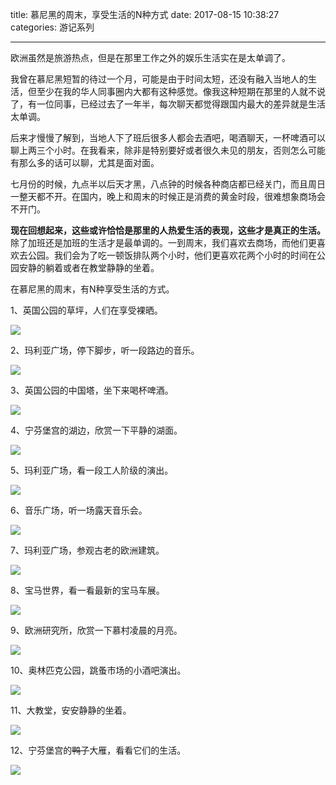 title: 慕尼黑的周末，享受生活的N种方式
date: 2017-08-15 10:38:27
categories: 游记系列


---

欧洲虽然是旅游热点，但是在那里工作之外的娱乐生活实在是太单调了。

<!--more-->




我曾在慕尼黑短暂的待过一个月，可能是由于时间太短，还没有融入当地人的生活，但至少在我的华人同事圈内大都有这种感觉。像我这种短期在那里的人就不说了，有一位同事，已经过去了一年半，每次聊天都觉得跟国内最大的差异就是生活太单调。

后来才慢慢了解到，当地人下了班后很多人都会去酒吧，喝酒聊天，一杯啤酒可以聊上两三个小时。在我看来，除非是特别要好或者很久未见的朋友，否则怎么可能有那么多的话可以聊，尤其是面对面。

七月份的时候，九点半以后天才黑，八点钟的时候各种商店都已经关门，而且周日一整天都不开。在国内，晚上和周末的时候正是消费的黄金时段，很难想象商场会不开门。

**现在回想起来，这些或许恰恰是那里的人热爱生活的表现，这些才是真正的生活。** 除了加班还是加班的生活才是最单调的。一到周末，我们喜欢去商场，而他们更喜欢去公园。我们会为了吃一顿饭排队两个小时，他们更喜欢花两个小时的时间在公园安静的躺着或者在教堂静静的坐着。

在慕尼黑的周末，有N种享受生活的方式。

1、英国公园的草坪，人们在享受裸晒。



![](http://wx2.sinaimg.cn/mw690/aeba7ac3ly1fjdl31kyktj21kw16o4qp.jpg)

2、玛利亚广场，停下脚步，听一段路边的音乐。



![](http://wx4.sinaimg.cn/mw690/aeba7ac3ly1fjdl2y8ob8j21kw16okjl.jpg)

3、英国公园的中国塔，坐下来喝杯啤酒。



![](http://wx3.sinaimg.cn/mw690/aeba7ac3ly1fjdl38vxh2j216o1kw1kx.jpg)

4、宁芬堡宫的湖边，欣赏一下平静的湖面。



![](http://wx4.sinaimg.cn/mw690/aeba7ac3ly1fjdl4p4hbpj21kw16okjl.jpg)

5、玛利亚广场，看一段工人阶级的演出。



![](http://wx4.sinaimg.cn/mw690/aeba7ac3ly1fkpndf13jfj23402c0b2a.jpg)

6、音乐广场，听一场露天音乐会。



![](http://wx1.sinaimg.cn/mw690/aeba7ac3ly1fkpnde0divj23402c0x6q.jpg)

7、玛利亚广场，参观古老的欧洲建筑。



![](http://wx4.sinaimg.cn/mw690/aeba7ac3ly1fjdl2pcoszj216o1kw1kx.jpg)

8、宝马世界，看一看最新的宝马车展。



![](http://wx3.sinaimg.cn/mw690/aeba7ac3ly1fkpnrs2s7mj23402c07wi.jpg)

9、欧洲研究所，欣赏一下慕村凌晨的月亮。



![](http://wx1.sinaimg.cn/mw690/aeba7ac3ly1fkpnrr9bjpj23402c0e81.jpg)

10、奥林匹克公园，跳蚤市场的小酒吧演出。



![](http://wx1.sinaimg.cn/mw690/aeba7ac3ly1fkpnrkxwu3j23402c04qq.jpg)

11、大教堂，安安静静的坐着。



![](http://wx1.sinaimg.cn/mw690/aeba7ac3ly1fkpnrk0uf1j23402c0b2a.jpg)


12、宁芬堡宫的~~鸭子~~大雁，看看它们的生活。



![](http://wx4.sinaimg.cn/mw690/aeba7ac3ly1fjdl4la3jqj21kw16ou0x.jpg)
